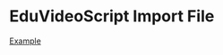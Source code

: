 <!--
author:   Fabian Bär
email: baerfabian@gmx.de

version: 0.0.4

@EduVideoScript.eval

<lia-keep>
  <iframe
    src= https://fjangfaragesh.github.io/EduVideoScript/evs.html
    style="border:1px solid #eeeeee; width:100%; height:100%"
    onload='this.contentWindow.postMessage(JSON.stringify({"command":"loadCode","code":@0}),"*")'
    allowfullscreen
    >
  </iframe>
</lia-keep>

@end

-->

# EduVideoScript Import File

[Example](https://liascript.github.io/course/?https://fjangfaragesh.github.io/EduVideoScript/liaExample.md)
